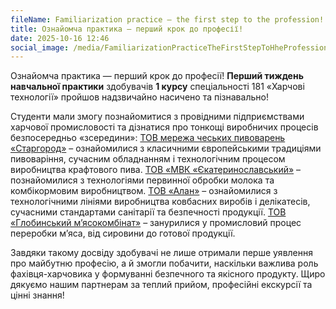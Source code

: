 ```yaml
---
fileName: Familiarization practice — the first step to the profession!
title: Ознайомча практика — перший крок до професії!
date: 2025-10-16 12:46
social_image: /media/FamiliarizationPracticeTheFirstStepToHheProfession.png
---
```

Ознайомча практика — перший крок до професії! **Перший тиждень навчальної практики** здобувачів **1 курсу** спеціальності 181 «Харчові технології» пройшов надзвичайно насичено та пізнавально!

Студенти мали змогу познайомитися з провідними підприємствами харчової промисловості та дізнатися про тонкощі виробничих процесів безпосередньо «зсередини»: [ТОВ мережа чеських пивоварень «Старгород»](https://dnepr.stargorod.net/) – ознайомилися з класичними європейськими традиціями пивоваріння, сучасним обладнанням і технологічним процесом виробництва крафтового пива. [ТОВ «МВК «Єкатеринославський»](https://avkmilk.com.ua/pro-kompaniiu/) – познайомилися з технологіями первинної обробки молока та комбікормовим виробництвом. [ТОВ «Алан»](https://alan.ua/) – ознайомилися з технологічними лініями виробництва ковбасних виробів і делікатесів, сучасними стандартами санітарії та безпечності продукції. [ТОВ «Глобинський м’ясокомбінат»](https://corp.globino.ua/) – занурилися у промисловий процес переробки м’яса, від сировини до готової продукції.

Завдяки такому досвіду здобувачі не лише отримали перше уявлення про майбутню професію, а й змогли побачити, наскільки важлива роль фахівця-харчовика у формуванні безпечного та якісного продукту. Щиро дякуємо нашим партнерам за теплий прийом, професійні екскурсії та цінні знання!